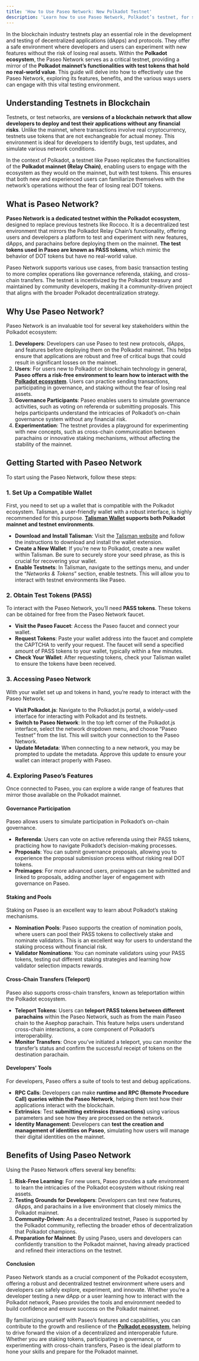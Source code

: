 ```yaml
---
title: 'How to Use Paseo Network: New Polkadot Testnet'
description: 'Learn how to use Paseo Network, Polkadot’s testnet, for safe blockchain experimentation and development with test tokens.'
---
```

In the blockchain industry testnets play an essential role in the development and testing of decentralized applications (dApps) and protocols. They offer a safe environment where developers and users can experiment with new features without the risk of losing real assets. Within the **Polkadot ecosystem**, the Paseo Network serves as a critical testnet, providing a mirror of the **Polkadot mainnet’s functionalities with test tokens that hold no real-world value**. This guide will delve into how to effectively use the Paseo Network, exploring its features, benefits, and the various ways users can engage with this vital testing environment.

Understanding Testnets in Blockchain
------------------------------------

Testnets, or test networks, are **versions of a blockchain network that allow developers to deploy and test their applications without any financial risks**. Unlike the mainnet, where transactions involve real cryptocurrency, testnets use tokens that are not exchangeable for actual money. This environment is ideal for developers to identify bugs, test updates, and simulate various network conditions.

In the context of Polkadot, a testnet like Paseo replicates the functionalities of the **Polkadot mainnet (Relay Chain)**, enabling users to engage with the ecosystem as they would on the mainnet, but with test tokens. This ensures that both new and experienced users can familiarize themselves with the network’s operations without the fear of losing real DOT tokens.

What is Paseo Network?
----------------------

**Paseo Network is a dedicated testnet within the Polkadot ecosystem**, designed to replace previous testnets like Rococo. It is a decentralized test environment that mirrors the Polkadot Relay Chain’s functionality, offering users and developers a platform to test and experiment with new features, dApps, and parachains before deploying them on the mainnet. **The test tokens used in Paseo are known as PASS tokens**, which mimic the behavior of DOT tokens but have no real-world value.

Paseo Network supports various use cases, from basic transaction testing to more complex operations like governance referenda, staking, and cross-chain transfers. The testnet is incentivized by the Polkadot treasury and maintained by community developers, making it a community-driven project that aligns with the broader Polkadot decentralization strategy.

Why Use Paseo Network?
----------------------

Paseo Network is an invaluable tool for several key stakeholders within the Polkadot ecosystem:

1. **Developers**: Developers can use Paseo to test new protocols, dApps, and features before deploying them on the Polkadot mainnet. This helps ensure that applications are robust and free of critical bugs that could result in significant losses on the mainnet.
2. **Users**: For users new to Polkadot or blockchain technology in general, **Paseo offers a risk-free environment to learn how to interact with the [Polkadot ecosystem](https://dablock.com/ecosystem/)**. Users can practice sending transactions, participating in governance, and staking without the fear of losing real assets.
3. **Governance Participants**: Paseo enables users to simulate governance activities, such as voting on referenda or submitting proposals. This helps participants understand the intricacies of Polkadot’s on-chain governance system without any financial risk.
4. **Experimentation**: The testnet provides a playground for experimenting with new concepts, such as cross-chain communication between parachains or innovative staking mechanisms, without affecting the stability of the mainnet.

Getting Started with Paseo Network
----------------------------------

To start using the Paseo Network, follow these steps:

### 1. **Set Up a Compatible Wallet**

First, you need to set up a wallet that is compatible with the Polkadot ecosystem. Talisman, a user-friendly wallet with a robust interface, is highly recommended for this purpose. **[Talisman Wallet](https://dablock.com/dapps/talisman-wallet/) supports both Polkadot mainnet and testnet environments**.

- **Download and Install Talisman**: Visit the [Talisman website](https://talisman.xyz) and follow the instructions to download and install the wallet extension.
- **Create a New Wallet**: If you’re new to Polkadot, create a new wallet within Talisman. Be sure to securely store your seed phrase, as this is crucial for recovering your wallet.
- **Enable Testnets**: In Talisman, navigate to the settings menu, and under the “*Networks &amp; Tokens*” section, enable testnets. This will allow you to interact with testnet environments like Paseo.

### 2. **Obtain Test Tokens (PASS)**

To interact with the Paseo Network, you’ll need **PASS tokens**. These tokens can be obtained for free from the Paseo Network faucet.

- **Visit the Paseo Faucet**: Access the <a rel="noreferrer noopener" target="_new">Paseo faucet</a> and connect your wallet.
- **Request Tokens**: Paste your wallet address into the faucet and complete the CAPTCHA to verify your request. The faucet will send a specified amount of PASS tokens to your wallet, typically within a few minutes.
- **Check Your Wallet**: After requesting tokens, check your Talisman wallet to ensure the tokens have been received.

### 3. **Accessing Paseo Network**

With your wallet set up and tokens in hand, you’re ready to interact with the Paseo Network.

- **Visit Polkadot.js**: Navigate to the <a rel="noreferrer noopener" target="_new">Polkadot.js</a> portal, a widely-used interface for interacting with Polkadot and its testnets.
- **Switch to Paseo Network**: In the top left corner of the Polkadot.js interface, select the network dropdown menu, and choose “Paseo Testnet” from the list. This will switch your connection to the Paseo Network.
- **Update Metadata**: When connecting to a new network, you may be prompted to update the metadata. Approve this update to ensure your wallet can interact properly with Paseo.

### 4. **Exploring Paseo’s Features**

Once connected to Paseo, you can explore a wide range of features that mirror those available on the Polkadot mainnet.

#### **Governance Participation**

Paseo allows users to simulate participation in Polkadot’s on-chain governance.

- **Referenda**: Users can vote on active referenda using their PASS tokens, practicing how to navigate Polkadot’s decision-making processes.
- **Proposals**: You can submit governance proposals, allowing you to experience the proposal submission process without risking real DOT tokens.
- **Preimages**: For more advanced users, preimages can be submitted and linked to proposals, adding another layer of engagement with governance on Paseo.

#### **Staking and Pools**

Staking on Paseo is an excellent way to learn about Polkadot’s staking mechanisms.

- **Nomination Pools**: Paseo supports the creation of nomination pools, where users can pool their PASS tokens to collectively stake and nominate validators. This is an excellent way for users to understand the staking process without financial risk.
- **Validator Nominations**: You can nominate validators using your PASS tokens, testing out different staking strategies and learning how validator selection impacts rewards.

#### **Cross-Chain Transfers (Teleport)**

Paseo also supports cross-chain transfers, known as teleportation within the Polkadot ecosystem.

- **Teleport Tokens**: Users can **teleport PASS tokens between different parachains** within the Paseo Network, such as from the main Paseo chain to the Asephop parachain. This feature helps users understand cross-chain interactions, a core component of Polkadot’s interoperability.
- **Monitor Transfers**: Once you’ve initiated a teleport, you can monitor the transfer’s status and confirm the successful receipt of tokens on the destination parachain.

#### **Developers’ Tools**

For developers, Paseo offers a suite of tools to test and debug applications.

- **RPC Calls**: Developers can make **runtime and RPC (Remote Procedure Call) queries within the Paseo Network**, helping them test how their applications interact with the blockchain.
- **Extrinsics**: Test **submitting extrinsics (transactions)** using various parameters and see how they are processed on the network.
- **Identity Management**: Developers can **test the creation and management of identities on Paseo**, simulating how users will manage their digital identities on the mainnet.

Benefits of Using Paseo Network
-------------------------------

Using the Paseo Network offers several key benefits:

1. **Risk-Free Learning**: For new users, Paseo provides a safe environment to learn the intricacies of the Polkadot ecosystem without risking real assets.
2. **Testing Grounds for Developers**: Developers can test new features, dApps, and parachains in a live environment that closely mimics the Polkadot mainnet.
3. **Community-Driven**: As a decentralized testnet, Paseo is supported by the Polkadot community, reflecting the broader ethos of decentralization that Polkadot champions.
4. **Preparation for Mainnet**: By using Paseo, users and developers can confidently transition to the Polkadot mainnet, having already practiced and refined their interactions on the testnet.

#### Conclusion

Paseo Network stands as a crucial component of the Polkadot ecosystem, offering a robust and decentralized testnet environment where users and developers can safely explore, experiment, and innovate. Whether you’re a developer testing a new dApp or a user learning how to interact with the Polkadot network, Paseo provides the tools and environment needed to build confidence and ensure success on the Polkadot mainnet.

By familiarizing yourself with Paseo’s features and capabilities, you can contribute to the growth and resilience of the [**Polkadot ecosystem**](https://dablock.com/ecosystem/), helping to drive forward the vision of a decentralized and interoperable future. Whether you are staking tokens, participating in governance, or experimenting with cross-chain transfers, Paseo is the ideal platform to hone your skills and prepare for the Polkadot mainnet.